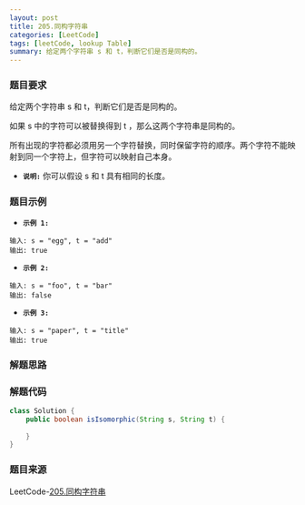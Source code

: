 ```yaml
---
layout: post
title: 205.同构字符串
categories: [LeetCode]
tags: [leetCode, lookup Table]
summary: 给定两个字符串 s 和 t，判断它们是否是同构的。
---
```


### 题目要求
给定两个字符串 s 和 t，判断它们是否是同构的。

如果 s 中的字符可以被替换得到 t ，那么这两个字符串是同构的。

所有出现的字符都必须用另一个字符替换，同时保留字符的顺序。两个字符不能映射到同一个字符上，但字符可以映射自己本身。


- **`说明:`**
你可以假设 s 和 t 具有相同的长度。

### 题目示例
- **`示例 1:`**
```
输入: s = "egg", t = "add"
输出: true
```

- **`示例 2:`**
```
输入: s = "foo", t = "bar"
输出: false
```

- **`示例 3:`**
```
输入: s = "paper", t = "title"
输出: true
```


### 解题思路



### 解题代码
```java
class Solution {
    public boolean isIsomorphic(String s, String t) {
        
    }
}
```

### 题目来源
LeetCode-[205.同构字符串](https://leetcode-cn.com/problems/isomorphic-strings/)
